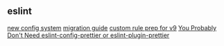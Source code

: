 ## eslint
[new config system](https://eslint.org/blog/2022/08/new-config-system-part-2/)
[migration guide](https://eslint.org/docs/latest/use/configure/migration-guide)
[custom rule prep for v9](https://eslint.org/blog/2023/09/preparing-custom-rules-eslint-v9/)
[You Probably Don't Need eslint-config-prettier or eslint-plugin-prettier](https://www.joshuakgoldberg.com/blog/you-probably-dont-need-eslint-config-prettier-or-eslint-plugin-prettier/)
